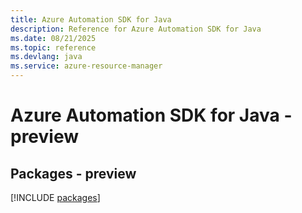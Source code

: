 ```yaml
---
title: Azure Automation SDK for Java
description: Reference for Azure Automation SDK for Java
ms.date: 08/21/2025
ms.topic: reference
ms.devlang: java
ms.service: azure-resource-manager
---
```

# Azure Automation SDK for Java - preview
## Packages - preview
[!INCLUDE [packages](automation-index.md)]
